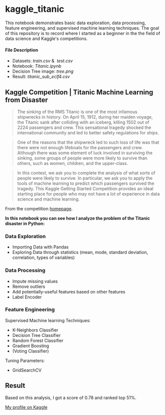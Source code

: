 # kaggle_titanic
This notebook demonstrates basic data exploration, data processing, feature engineering, and supervised machine learning techniques.
The goal of this repository is to record where I started as a beginner in the the field of data science and Kaggle's competitions.

#### File Description 
* Datasets: *train.csv* &  *test.csv*
* Notebook: *Titanic.ipynb*
* Decision Tree image: *tree.png*
* Result: *titanic_sub_eclf4.csv*

## Kaggle Competition | Titanic Machine Learning from Disaster

> The sinking of the RMS Titanic is one of the most infamous shipwrecks in history. On April 15, 1912, during her maiden voyage, the Titanic sank after colliding with an iceberg, killing 1502 out of 2224 passengers and crew. This sensational tragedy shocked the international community and led to better safety regulations for ships.

> One of the reasons that the shipwreck led to such loss of life was that there were not enough lifeboats for the passengers and crew. Although there was some element of luck involved in surviving the sinking, some groups of people were more likely to survive than others, such as women, children, and the upper-class.

> In this contest, we ask you to complete the analysis of what sorts of people were likely to survive. In particular, we ask you to apply the tools of machine learning to predict which passengers survived the tragedy.
This Kaggle Getting Started Competition provides an ideal starting place for people who may not have a lot of experience in data science and machine learning.

From the competition [homepage](https://www.kaggle.com/c/titanic).

**In this notebook you can see how I analyze the problem of the Titanic disaster in Python:**

### Data Exploration 
* Importing Data with Pandas
* Exploring Data through statistics (mean, mode, standard deviation, correlation, types of variables) 

### Data Processing 
* Impute missing values
* Remove outliers 
* Add potentially-useful features based on other features 
* Label Encoder

### Feature Engineering 
Supervised Machine learning Techniques:
* K-Neighbors Classifier
* Decision Tree Classifier
* Random Forest Classifier
* Gradient Boosting 
* (Voting Classifier)

Tuning Parameters:
* GridSearchCV

## Result 
Based on this analysis, I got a score of 0.78 and ranked top 51%. 

[My profile on Kaggle](https://www.kaggle.com/chingchen)

